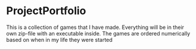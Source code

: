 # ProjectPortfolio
This is a collection of games that I have made. Everything will be in their own zip-file with an executable inside.
The games are ordered numerically based on when in my life they were started
